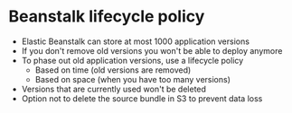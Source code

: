 # Beanstalk lifecycle policy

- Elastic Beanstalk can store at most 1000 application versions
- If you don't remove old versions you won't be able to deploy anymore
- To phase out old application versions, use a lifecycle policy
    - Based on time (old versions are removed)
    - Based on space (when you have too many versions)
- Versions that are currently used won't be deleted
- Option not to delete the source bundle in S3 to prevent data loss